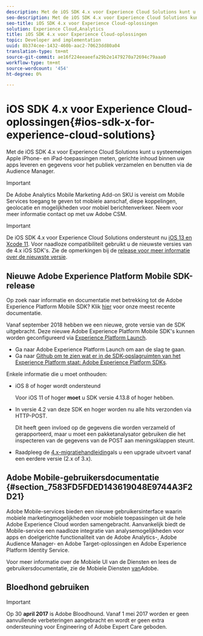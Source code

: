 ```yaml
---
description: Met de iOS SDK 4.x voor Experience Cloud Solutions kunt u systeemeigen Apple iPhone- en iPad-toepassingen meten, gerichte inhoud binnen uw apps leveren en gegevens voor het publiek verzamelen en benutten via de Audience Manager.
seo-description: Met de iOS SDK 4.x voor Experience Cloud Solutions kunt u systeemeigen Apple iPhone- en iPad-toepassingen meten, gerichte inhoud binnen uw apps leveren en gegevens voor het publiek verzamelen en benutten via de Audience Manager.
seo-title: iOS SDK 4.x voor Experience Cloud-oplossingen
solution: Experience Cloud,Analytics
title: iOS SDK 4.x voor Experience Cloud-oplossingen
topic: Developer and implementation
uuid: 8b374cee-1432-460b-aac2-70623dd80a04
translation-type: tm+mt
source-git-commit: ae16f224eeaeefa29b2e1479270a72694c79aaa0
workflow-type: tm+mt
source-wordcount: '454'
ht-degree: 0%

---
```



# iOS SDK 4.x voor Experience Cloud-oplossingen{#ios-sdk-x-for-experience-cloud-solutions}

Met de iOS SDK 4.x voor Experience Cloud Solutions kunt u systeemeigen Apple iPhone- en iPad-toepassingen meten, gerichte inhoud binnen uw apps leveren en gegevens voor het publiek verzamelen en benutten via de Audience Manager.

>[!IMPORTANT]
>
>De Adobe Analytics Mobile Marketing Add-on SKU is vereist om Mobile Services toegang te geven tot mobiele aanschaf, diepe koppelingen, geolocatie en mogelijkheden voor mobiel berichtenverkeer. Neem voor meer informatie contact op met uw Adobe CSM.

>[!IMPORTANT]
>
>De iOS SDK 4.x voor Experience Cloud Solutions ondersteunt nu [iOS 13 en Xcode 11](https://developer.apple.com/ios/). Voor naadloze compatibiliteit gebruikt u de nieuwste versies van de 4.x iOS SDK&#39;s. Zie de opmerkingen bij de [release voor meer informatie over de nieuwste versie](/help/ios/rel-notes.md).

## Nieuwe Adobe Experience Platform Mobile SDK-release

Op zoek naar informatie en documentatie met betrekking tot de Adobe Experience Platform Mobile SDK? Klik [hier](https://aep-sdks.gitbook.io/docs/) voor onze meest recente documentatie.

Vanaf september 2018 hebben we een nieuwe, grote versie van de SDK uitgebracht. Deze nieuwe Adobe Experience Platform Mobile SDK&#39;s kunnen worden geconfigureerd via [Experience Platform Launch](https://www.adobe.com/experience-platform/launch.html).

* Ga naar Adobe Experience Platform Launch om aan de slag te gaan.
* Ga naar [Github om te zien wat er in de SDK-opslagruimten van het Experience Platform staat: Adobe Experience Platform SDKs](https://github.com/Adobe-Marketing-Cloud/acp-sdks).

Enkele informatie die u moet onthouden:

* iOS 8 of hoger wordt ondersteund

   Voor iOS 11 of hoger **moet** u SDK versie 4.13.8 of hoger hebben.

* In versie 4.2 van deze SDK en hoger worden nu alle hits verzonden via HTTP-POST.

   Dit heeft geen invloed op de gegevens die worden verzameld of gerapporteerd, maar u moet een pakketanalysator gebruiken die het inspecteren van de gegevens van de POST aan meningsklappen steunt.

* Raadpleeg de [4.x-migratiehandleiding](/help/ios/getting-started/migration-v3.md)als u een upgrade uitvoert vanaf een eerdere versie (2.x of 3.x).

## Adobe Mobile-gebruikersdocumentatie {#section_7583FD5FDED143619048E9744A3F2D21}

Adobe Mobile-services bieden een nieuwe gebruikersinterface waarin mobiele marketingmogelijkheden voor mobiele toepassingen uit de hele Adobe Experience Cloud worden samengebracht. Aanvankelijk biedt de Mobile-service een naadloze integratie van analysemogelijkheden voor apps en doelgerichte functionaliteit van de Adobe Analytics-, Adobe Audience Manager- en Adobe Target-oplossingen en Adobe Experience Platform Identity Service.

Voor meer informatie over de Mobiele UI van de Diensten en lees de gebruikersdocumentatie, zie de Mobiele Diensten [van](/help/using/home.md)Adobe.

## Bloedhond gebruiken

>[!IMPORTANT]
>
>Op 30 **april 2017** is Adobe Bloodhound. Vanaf 1 mei 2017 worden er geen aanvullende verbeteringen aangebracht en wordt er geen extra ondersteuning voor Engineering of Adobe Expert Care geboden.
